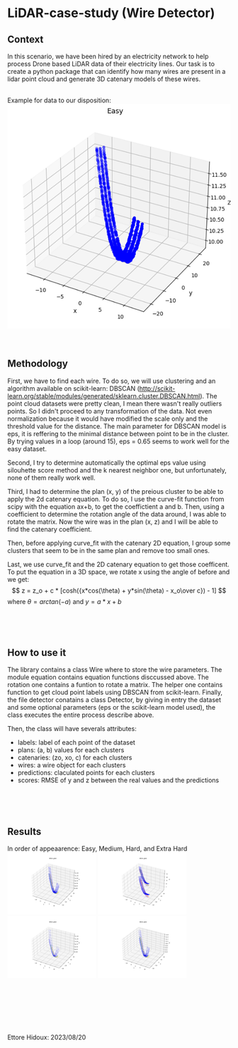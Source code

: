 # LiDAR-case-study (Wire Detector)


## Context
In this scenario, we have been hired by an electricity network to help process Drone based LiDAR data of 
their electricity lines. Our task is to create a python package that can identify how many wires are present in 
a lidar point cloud and generate 3D catenary models of these wires. <br><br>

Example for data to our disposition:
![img](data/images/input.png)
<br><br><br>

## Methodology 

First, we have to find each wire. To do so, we will use clustering and an algorithm available on scikit-learn: DBSCAN (http://scikit-learn.org/stable/modules/generated/sklearn.cluster.DBSCAN.html). The point cloud datasets were pretty clean, I mean there wasn't really outliers points. So I didn't proceed to any transformation of the data. Not even normalization because it would have modified the scale only and the threshold value for the distance. The main parameter for DBSCAN model is eps, it is reffering to the minimal distance between point to be in the cluster. By trying values in a loop (around 15), eps = 0.65 seems to work well for the easy dataset. 

Second, I try to determine automatically the optimal eps value using silouhette score method and the k nearest neighbor one, but unfortunately, none of them really work well.

Third, I had to determine the plan (x, y) of the preious cluster to be able to apply the 2d catenary equation. To do so, I use the curve-fit function from scipy with the equation ax+b, to get the coeffictient a and b. Then, using a coefficient to determine the rotation angle of the data around, I was able to rotate the matrix. Now the wire was in the plan (x, z) and I will be able to find the catenary coefficient.

Then, before applying curve_fit with the catenary 2D equation, I group some clusters that seem to be in the same plan and remove too small ones.

Last, we use curve_fit and the 2D catenary equation to get those coefficent. To put the equation in a 3D space, we rotate x using the angle of before and we get:
$$ z = z_o + c * [cosh({x*cos(\theta) + y*sin(\theta) - x_o\over c}) - 1] $$
where $\theta = arctan(-a)$ and $y = a*x + b$

<br><br><br>

## How to use it 

The library contains a class Wire where to store the wire parameters. The module equation contains equation functions disccussed above. The rotation one contains a funtion to rotate a matrix. The helper one contains function to get cloud point labels using DBSCAN from scikit-learn. Finally, the file detector conatains a class Detector, by giving in entry the dataset and some optional parameters (eps or the scikit-learn model used), the class executes the entire process describe above. 

Then, the class will have severals attributes:
- labels: label of each point of the dataset
- plans: (a, b) values for each clusters
- catenaries: (zo, xo, c) for each clusters
- wires: a wire object for each clusters
- predictions: claculated points for each clusters
- scores: RMSE of y and z between the real values and the predictions

<br><br><br>

## Results

In order of appeaarence: Easy, Medium, Hard, and Extra Hard <br>
<img src="data/images/lidar_cable_points_easy.png" width="200">
<img src="data/images/lidar_cable_points_medium.png" width="200">
<img src="data/images/lidar_cable_points_hard.png" width="200">
<img src="data/images/lidar_cable_points_extrahard.png" width="200">

<br><br><br>
---
Ettore Hidoux: 2023/08/20
